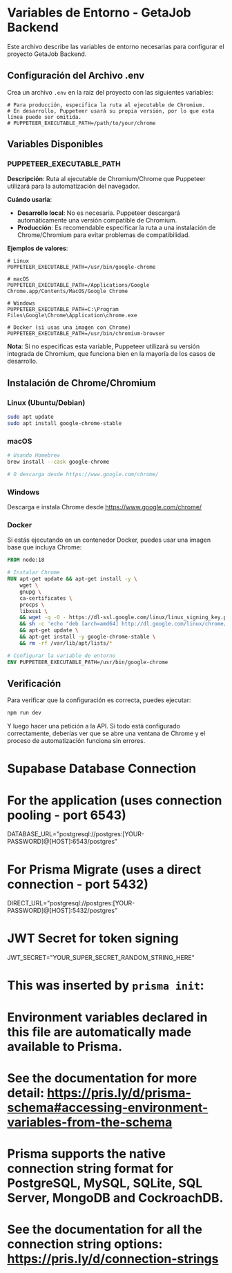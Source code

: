 # Variables de Entorno - GetaJob Backend

Este archivo describe las variables de entorno necesarias para configurar el proyecto GetaJob Backend.

## Configuración del Archivo .env

Crea un archivo `.env` en la raíz del proyecto con las siguientes variables:

```env
# Para producción, especifica la ruta al ejecutable de Chromium.
# En desarrollo, Puppeteer usará su propia versión, por lo que esta línea puede ser omitida.
# PUPPETEER_EXECUTABLE_PATH=/path/to/your/chrome
```

## Variables Disponibles

### PUPPETEER_EXECUTABLE_PATH

**Descripción**: Ruta al ejecutable de Chromium/Chrome que Puppeteer utilizará para la automatización del navegador.

**Cuándo usarla**:

- **Desarrollo local**: No es necesaria. Puppeteer descargará automáticamente una versión compatible de Chromium.
- **Producción**: Es recomendable especificar la ruta a una instalación de Chrome/Chromium para evitar problemas de compatibilidad.

**Ejemplos de valores**:

```env
# Linux
PUPPETEER_EXECUTABLE_PATH=/usr/bin/google-chrome

# macOS
PUPPETEER_EXECUTABLE_PATH=/Applications/Google Chrome.app/Contents/MacOS/Google Chrome

# Windows
PUPPETEER_EXECUTABLE_PATH=C:\Program Files\Google\Chrome\Application\chrome.exe

# Docker (si usas una imagen con Chrome)
PUPPETEER_EXECUTABLE_PATH=/usr/bin/chromium-browser
```

**Nota**: Si no especificas esta variable, Puppeteer utilizará su versión integrada de Chromium, que funciona bien en la mayoría de los casos de desarrollo.

## Instalación de Chrome/Chromium

### Linux (Ubuntu/Debian)

```bash
sudo apt update
sudo apt install google-chrome-stable
```

### macOS

```bash
# Usando Homebrew
brew install --cask google-chrome

# O descarga desde https://www.google.com/chrome/
```

### Windows

Descarga e instala Chrome desde https://www.google.com/chrome/

### Docker

Si estás ejecutando en un contenedor Docker, puedes usar una imagen base que incluya Chrome:

```dockerfile
FROM node:18

# Instalar Chrome
RUN apt-get update && apt-get install -y \
    wget \
    gnupg \
    ca-certificates \
    procps \
    libxss1 \
    && wget -q -O - https://dl-ssl.google.com/linux/linux_signing_key.pub | apt-key add - \
    && sh -c 'echo "deb [arch=amd64] http://dl.google.com/linux/chrome/deb/ stable main" >> /etc/apt/sources.list.d/google.list' \
    && apt-get update \
    && apt-get install -y google-chrome-stable \
    && rm -rf /var/lib/apt/lists/*

# Configurar la variable de entorno
ENV PUPPETEER_EXECUTABLE_PATH=/usr/bin/google-chrome
```

## Verificación

Para verificar que la configuración es correcta, puedes ejecutar:

```bash
npm run dev
```

Y luego hacer una petición a la API. Si todo está configurado correctamente, deberías ver que se abre una ventana de Chrome y el proceso de automatización funciona sin errores.

# Supabase Database Connection

# For the application (uses connection pooling - port 6543)

DATABASE_URL="postgresql://postgres:[YOUR-PASSWORD]@[HOST]:6543/postgres"

# For Prisma Migrate (uses a direct connection - port 5432)

DIRECT_URL="postgresql://postgres:[YOUR-PASSWORD]@[HOST]:5432/postgres"

# JWT Secret for token signing

JWT_SECRET="YOUR_SUPER_SECRET_RANDOM_STRING_HERE"

# This was inserted by `prisma init`:

# Environment variables declared in this file are automatically made available to Prisma.

# See the documentation for more detail: https://pris.ly/d/prisma-schema#accessing-environment-variables-from-the-schema

# Prisma supports the native connection string format for PostgreSQL, MySQL, SQLite, SQL Server, MongoDB and CockroachDB.

# See the documentation for all the connection string options: https://pris.ly/d/connection-strings
